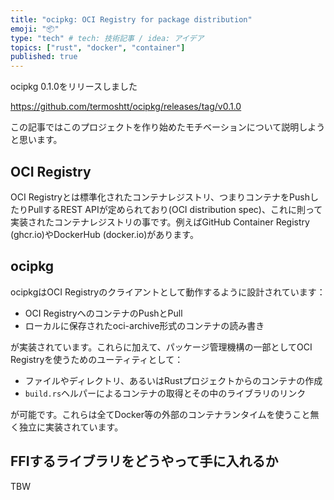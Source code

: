 ```yaml
---
title: "ocipkg: OCI Registry for package distribution"
emoji: "📦"
type: "tech" # tech: 技術記事 / idea: アイデア
topics: ["rust", "docker", "container"]
published: true
---
```


ocipkg 0.1.0をリリースしました

https://github.com/termoshtt/ocipkg/releases/tag/v0.1.0

この記事ではこのプロジェクトを作り始めたモチベーションについて説明しようと思います。

OCI Registry
-------------

OCI Registryとは標準化されたコンテナレジストリ、つまりコンテナをPushしたりPullするREST APIが定められており(OCI distribution spec)、これに則って実装されたコンテナレジストリの事です。例えばGitHub Container Registry (ghcr.io)やDockerHub (docker.io)があります。

ocipkg
-------

ocipkgはOCI Registryのクライアントとして動作するように設計されています：

- OCI RegistryへのコンテナのPushとPull
- ローカルに保存されたoci-archive形式のコンテナの読み書き

が実装されています。これらに加えて、パッケージ管理機構の一部としてOCI Registryを使うためのユーティティとして：

- ファイルやディレクトリ、あるいはRustプロジェクトからのコンテナの作成
- `build.rs`ヘルパーによるコンテナの取得とその中のライブラリのリンク

が可能です。これらは全てDocker等の外部のコンテナランタイムを使うこと無く独立に実装されています。

FFIするライブラリをどうやって手に入れるか
------------------------------------------
TBW
